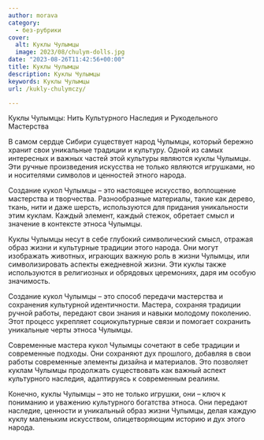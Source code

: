 ```yaml
---
author: morava
category:
  - без-рубрики
cover:
  alt: Куклы Чулымцы
  image: 2023/08/chulym-dolls.jpg
date: "2023-08-26T11:42:56+00:00"
title: Куклы Чулымцы
description: Куклы Чулымцы
keywords: Куклы Чулымцы
url: /kukly-chulymczy/

---
```

Куклы Чулымцы: Нить Культурного Наследия и Рукодельного Мастерства

В самом сердце Сибири существует народ Чулымцы, который бережно хранит свои уникальные традиции и культуру. Одной из самых интересных и важных частей этой культуры являются куклы Чулымцы. Эти ручные произведения искусства не только являются игрушками, но и носителями символов и ценностей этного народа.

Создание кукол Чулымцы – это настоящее искусство, воплощение мастерства и творчества. Разнообразные материалы, такие как дерево, ткань, нити и даже шерсть, используются для придания уникальности этим куклам. Каждый элемент, каждый стежок, обретает смысл и значение в контексте этноса Чулымцы.

Куклы Чулымцы несут в себе глубокий символический смысл, отражая образ жизни и культурные традиции этого народа. Они могут изображать животных, играющих важную роль в жизни Чулымцы, или символизировать аспекты ежедневной жизни. Эти куклы также используются в религиозных и обрядовых церемониях, даря им особую значимость.

Создание кукол Чулымцы – это способ передачи мастерства и сохранения культурной идентичности. Мастера, сохраняя традиции ручной работы, передают свои знания и навыки молодому поколению. Этот процесс укрепляет социокультурные связи и помогает сохранить уникальные черты этноса Чулымцы.

Современные мастера кукол Чулымцы сочетают в себе традиции и современные подходы. Они сохраняют дух прошлого, добавляя в свои работы современные элементы дизайна и материалов. Это позволяет куклам Чулымцы продолжать существовать как важный аспект культурного наследия, адаптируясь к современным реалиям.

Конечно, куклы Чулымцы – это не только игрушки, они – ключ к пониманию и уважению культурного богатства этноса. Они передают наследие, ценности и уникальный образ жизни Чулымцы, делая каждую куклу маленьким искусством, олицетворяющим историю и дух этого народа.

